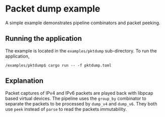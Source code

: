 # Packet dump example

A simple example demonstrates pipeline combinators and packet peeking.

## Running the application

The example is located in the `examples/pktdump` sub-directory. To run the application,

```
/examples/pktdump$ cargo run -- -f pktdump.toml
```

## Explanation

Packet captures of IPv4 and IPv6 packets are played back with libpcap based virtual devices. The pipeline uses the `group_by` combinator to separate the packets to be processed by `dump_v4` and `dump_v6`. They both use `peek` instead of `parse` to read the packets immutability.
